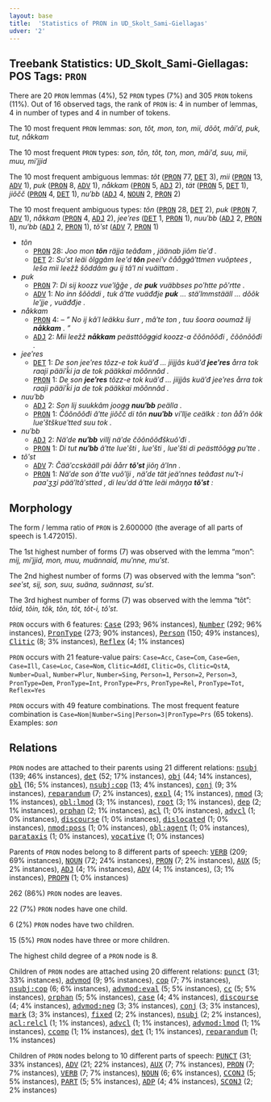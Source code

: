 ```yaml
---
layout: base
title:  'Statistics of PRON in UD_Skolt_Sami-Giellagas'
udver: '2'
---
```


## Treebank Statistics: UD_Skolt_Sami-Giellagas: POS Tags: `PRON`

There are 20 `PRON` lemmas (4%), 52 `PRON` types (7%) and 305 `PRON` tokens (11%).
Out of 16 observed tags, the rank of `PRON` is: 4 in number of lemmas, 4 in number of types and 4 in number of tokens.

The 10 most frequent `PRON` lemmas: <em>son, tõt, mon, ton, mii, dõõt, mâiʹd, puk, tut, nåkkam</em>

The 10 most frequent `PRON` types:  <em>son, tõn, tõt, ton, mon, mâiʹd, suu, mii, muu, miʹjjid</em>

The 10 most frequent ambiguous lemmas: <em>tõt</em> (<tt><a href="sms_giellagas-pos-PRON.html">PRON</a></tt> 77, <tt><a href="sms_giellagas-pos-DET.html">DET</a></tt> 3), <em>mii</em> (<tt><a href="sms_giellagas-pos-PRON.html">PRON</a></tt> 13, <tt><a href="sms_giellagas-pos-ADV.html">ADV</a></tt> 1), <em>puk</em> (<tt><a href="sms_giellagas-pos-PRON.html">PRON</a></tt> 8, <tt><a href="sms_giellagas-pos-ADV.html">ADV</a></tt> 1), <em>nåkkam</em> (<tt><a href="sms_giellagas-pos-PRON.html">PRON</a></tt> 5, <tt><a href="sms_giellagas-pos-ADJ.html">ADJ</a></tt> 2), <em>tät</em> (<tt><a href="sms_giellagas-pos-PRON.html">PRON</a></tt> 5, <tt><a href="sms_giellagas-pos-DET.html">DET</a></tt> 1), <em>jiõčč</em> (<tt><a href="sms_giellagas-pos-PRON.html">PRON</a></tt> 4, <tt><a href="sms_giellagas-pos-DET.html">DET</a></tt> 1), <em>nuʹbb</em> (<tt><a href="sms_giellagas-pos-ADJ.html">ADJ</a></tt> 4, <tt><a href="sms_giellagas-pos-NOUN.html">NOUN</a></tt> 2, <tt><a href="sms_giellagas-pos-PRON.html">PRON</a></tt> 2)

The 10 most frequent ambiguous types:  <em>tõn</em> (<tt><a href="sms_giellagas-pos-PRON.html">PRON</a></tt> 28, <tt><a href="sms_giellagas-pos-DET.html">DET</a></tt> 2), <em>puk</em> (<tt><a href="sms_giellagas-pos-PRON.html">PRON</a></tt> 7, <tt><a href="sms_giellagas-pos-ADV.html">ADV</a></tt> 1), <em>nåkkam</em> (<tt><a href="sms_giellagas-pos-PRON.html">PRON</a></tt> 4, <tt><a href="sms_giellagas-pos-ADJ.html">ADJ</a></tt> 2), <em>jeeʹres</em> (<tt><a href="sms_giellagas-pos-DET.html">DET</a></tt> 1, <tt><a href="sms_giellagas-pos-PRON.html">PRON</a></tt> 1), <em>nuuʹbb</em> (<tt><a href="sms_giellagas-pos-ADJ.html">ADJ</a></tt> 2, <tt><a href="sms_giellagas-pos-PRON.html">PRON</a></tt> 1), <em>nuʹbb</em> (<tt><a href="sms_giellagas-pos-ADJ.html">ADJ</a></tt> 2, <tt><a href="sms_giellagas-pos-PRON.html">PRON</a></tt> 1), <em>tõʹst</em> (<tt><a href="sms_giellagas-pos-ADV.html">ADV</a></tt> 7, <tt><a href="sms_giellagas-pos-PRON.html">PRON</a></tt> 1)


* <em>tõn</em>
  * <tt><a href="sms_giellagas-pos-PRON.html">PRON</a></tt> 28: <em>Joo mon <b>tõn</b> räjja teâđam , jäänab jiõm tieʹđ .</em>
  * <tt><a href="sms_giellagas-pos-DET.html">DET</a></tt> 2: <em>Suʹst leäi õlggâm leeʹd <b>tõn</b> peeiʹv čååǥǥâʹttmen vuõptees , leša mii leežž šõddâm ǥu ij tâʹl ni vuäittam .</em>
* <em>puk</em>
  * <tt><a href="sms_giellagas-pos-PRON.html">PRON</a></tt> 7: <em>Di sij koozz vueʹlǧǧe , de <b>puk</b> vuäbbses poʹhtte põʹrtte .</em>
  * <tt><a href="sms_giellagas-pos-ADV.html">ADV</a></tt> 1: <em>No inn šõõddi , tuk âʹtte vuäđđje <b>puk</b> ... stäʹlmmstääll ... dõõk leʹjje , vuäđđje .</em>
* <em>nåkkam</em>
  * <tt><a href="sms_giellagas-pos-PRON.html">PRON</a></tt> 4: <em>– ” No ij kâʹl leäkku šurr , mâʹte ton , tuu šoora ooumaž lij <b>nåkkam</b> . ”</em>
  * <tt><a href="sms_giellagas-pos-ADJ.html">ADJ</a></tt> 2: <em>Mii leežž <b>nåkkam</b> peästtõõǥǥid koozz-a čõõnõõđi , čõõnõõđi .</em>
* <em>jeeʹres</em>
  * <tt><a href="sms_giellagas-pos-DET.html">DET</a></tt> 1: <em>De son jeeʹres tõzz-e tok kuäʹđ ... jiijjâs kuäʹđ <b>jeeʹres</b> årra tok raaji pääiʹǩi ja de tok pääkkai mõõnnâd .</em>
  * <tt><a href="sms_giellagas-pos-PRON.html">PRON</a></tt> 1: <em>De son <b>jeeʹres</b> tõzz-e tok kuäʹđ ... jiijjâs kuäʹđ jeeʹres årra tok raaji pääiʹǩi ja de tok pääkkai mõõnnâd .</em>
* <em>nuuʹbb</em>
  * <tt><a href="sms_giellagas-pos-ADJ.html">ADJ</a></tt> 2: <em>Son lij suukkâm jooǥǥ <b>nuuʹbb</b> peälla .</em>
  * <tt><a href="sms_giellagas-pos-PRON.html">PRON</a></tt> 1: <em>Čõõnõõđi âʹtte jiõčč di tõn <b>nuuʹbb</b> viʹllje ceälkk : ton ååʹn õõk lueʹštškueʹtted suu tok .</em>
* <em>nuʹbb</em>
  * <tt><a href="sms_giellagas-pos-ADJ.html">ADJ</a></tt> 2: <em>Näʹde <b>nuʹbb</b> villj näʹde čõõnõõđškuõʹđi .</em>
  * <tt><a href="sms_giellagas-pos-PRON.html">PRON</a></tt> 1: <em>Di tut <b>nuʹbb</b> âʹtte lueʹšti , lueʹšti , lueʹšti di peästtõõǥǥ puʹtte .</em>
* <em>tõʹst</em>
  * <tt><a href="sms_giellagas-pos-ADV.html">ADV</a></tt> 7: <em>Čääʹccskääll pâi åårr <b>tõʹst</b> jiõŋ âʹlnn .</em>
  * <tt><a href="sms_giellagas-pos-PRON.html">PRON</a></tt> 1: <em>Näʹde son âʹtte vuõʹlji , näʹde tät jeäʹnnes teâđast nuʹt-i paaʹʒʒi pääʹltâʹstted , di leuʹdd âʹtte leäi mâŋŋa <b>tõʹst</b> :</em>

## Morphology

The form / lemma ratio of `PRON` is 2.600000 (the average of all parts of speech is 1.472015).

The 1st highest number of forms (7) was observed with the lemma “mon”: <em>mij, miʹjjid, mon, muu, muännaid, muʹnne, muʹst</em>.

The 2nd highest number of forms (7) was observed with the lemma “son”: <em>seeʹst, sij, son, suu, suäna, suännast, suʹst</em>.

The 3rd highest number of forms (7) was observed with the lemma “tõt”: <em>tõid, tõin, tõk, tõn, tõt, tõt-i, tõʹst</em>.

`PRON` occurs with 6 features: <tt><a href="sms_giellagas-feat-Case.html">Case</a></tt> (293; 96% instances), <tt><a href="sms_giellagas-feat-Number.html">Number</a></tt> (292; 96% instances), <tt><a href="sms_giellagas-feat-PronType.html">PronType</a></tt> (273; 90% instances), <tt><a href="sms_giellagas-feat-Person.html">Person</a></tt> (150; 49% instances), <tt><a href="sms_giellagas-feat-Clitic.html">Clitic</a></tt> (8; 3% instances), <tt><a href="sms_giellagas-feat-Reflex.html">Reflex</a></tt> (4; 1% instances)

`PRON` occurs with 21 feature-value pairs: `Case=Acc`, `Case=Com`, `Case=Gen`, `Case=Ill`, `Case=Loc`, `Case=Nom`, `Clitic=AddI`, `Clitic=Os`, `Clitic=QstA`, `Number=Dual`, `Number=Plur`, `Number=Sing`, `Person=1`, `Person=2`, `Person=3`, `PronType=Dem`, `PronType=Int`, `PronType=Prs`, `PronType=Rel`, `PronType=Tot`, `Reflex=Yes`

`PRON` occurs with 49 feature combinations.
The most frequent feature combination is `Case=Nom|Number=Sing|Person=3|PronType=Prs` (65 tokens).
Examples: <em>son</em>


## Relations

`PRON` nodes are attached to their parents using 21 different relations: <tt><a href="sms_giellagas-dep-nsubj.html">nsubj</a></tt> (139; 46% instances), <tt><a href="sms_giellagas-dep-det.html">det</a></tt> (52; 17% instances), <tt><a href="sms_giellagas-dep-obj.html">obj</a></tt> (44; 14% instances), <tt><a href="sms_giellagas-dep-obl.html">obl</a></tt> (16; 5% instances), <tt><a href="sms_giellagas-dep-nsubj-cop.html">nsubj:cop</a></tt> (13; 4% instances), <tt><a href="sms_giellagas-dep-conj.html">conj</a></tt> (9; 3% instances), <tt><a href="sms_giellagas-dep-reparandum.html">reparandum</a></tt> (7; 2% instances), <tt><a href="sms_giellagas-dep-expl.html">expl</a></tt> (4; 1% instances), <tt><a href="sms_giellagas-dep-nmod.html">nmod</a></tt> (3; 1% instances), <tt><a href="sms_giellagas-dep-obl-lmod.html">obl:lmod</a></tt> (3; 1% instances), <tt><a href="sms_giellagas-dep-root.html">root</a></tt> (3; 1% instances), <tt><a href="sms_giellagas-dep-dep.html">dep</a></tt> (2; 1% instances), <tt><a href="sms_giellagas-dep-orphan.html">orphan</a></tt> (2; 1% instances), <tt><a href="sms_giellagas-dep-acl.html">acl</a></tt> (1; 0% instances), <tt><a href="sms_giellagas-dep-advcl.html">advcl</a></tt> (1; 0% instances), <tt><a href="sms_giellagas-dep-discourse.html">discourse</a></tt> (1; 0% instances), <tt><a href="sms_giellagas-dep-dislocated.html">dislocated</a></tt> (1; 0% instances), <tt><a href="sms_giellagas-dep-nmod-poss.html">nmod:poss</a></tt> (1; 0% instances), <tt><a href="sms_giellagas-dep-obl-agent.html">obl:agent</a></tt> (1; 0% instances), <tt><a href="sms_giellagas-dep-parataxis.html">parataxis</a></tt> (1; 0% instances), <tt><a href="sms_giellagas-dep-vocative.html">vocative</a></tt> (1; 0% instances)

Parents of `PRON` nodes belong to 8 different parts of speech: <tt><a href="sms_giellagas-pos-VERB.html">VERB</a></tt> (209; 69% instances), <tt><a href="sms_giellagas-pos-NOUN.html">NOUN</a></tt> (72; 24% instances), <tt><a href="sms_giellagas-pos-PRON.html">PRON</a></tt> (7; 2% instances), <tt><a href="sms_giellagas-pos-AUX.html">AUX</a></tt> (5; 2% instances), <tt><a href="sms_giellagas-pos-ADJ.html">ADJ</a></tt> (4; 1% instances), <tt><a href="sms_giellagas-pos-ADV.html">ADV</a></tt> (4; 1% instances),  (3; 1% instances), <tt><a href="sms_giellagas-pos-PROPN.html">PROPN</a></tt> (1; 0% instances)

262 (86%) `PRON` nodes are leaves.

22 (7%) `PRON` nodes have one child.

6 (2%) `PRON` nodes have two children.

15 (5%) `PRON` nodes have three or more children.

The highest child degree of a `PRON` node is 8.

Children of `PRON` nodes are attached using 20 different relations: <tt><a href="sms_giellagas-dep-punct.html">punct</a></tt> (31; 33% instances), <tt><a href="sms_giellagas-dep-advmod.html">advmod</a></tt> (9; 9% instances), <tt><a href="sms_giellagas-dep-cop.html">cop</a></tt> (7; 7% instances), <tt><a href="sms_giellagas-dep-nsubj-cop.html">nsubj:cop</a></tt> (6; 6% instances), <tt><a href="sms_giellagas-dep-advmod-eval.html">advmod:eval</a></tt> (5; 5% instances), <tt><a href="sms_giellagas-dep-cc.html">cc</a></tt> (5; 5% instances), <tt><a href="sms_giellagas-dep-orphan.html">orphan</a></tt> (5; 5% instances), <tt><a href="sms_giellagas-dep-case.html">case</a></tt> (4; 4% instances), <tt><a href="sms_giellagas-dep-discourse.html">discourse</a></tt> (4; 4% instances), <tt><a href="sms_giellagas-dep-advmod-neg.html">advmod:neg</a></tt> (3; 3% instances), <tt><a href="sms_giellagas-dep-conj.html">conj</a></tt> (3; 3% instances), <tt><a href="sms_giellagas-dep-mark.html">mark</a></tt> (3; 3% instances), <tt><a href="sms_giellagas-dep-fixed.html">fixed</a></tt> (2; 2% instances), <tt><a href="sms_giellagas-dep-nsubj.html">nsubj</a></tt> (2; 2% instances), <tt><a href="sms_giellagas-dep-acl-relcl.html">acl:relcl</a></tt> (1; 1% instances), <tt><a href="sms_giellagas-dep-advcl.html">advcl</a></tt> (1; 1% instances), <tt><a href="sms_giellagas-dep-advmod-lmod.html">advmod:lmod</a></tt> (1; 1% instances), <tt><a href="sms_giellagas-dep-ccomp.html">ccomp</a></tt> (1; 1% instances), <tt><a href="sms_giellagas-dep-det.html">det</a></tt> (1; 1% instances), <tt><a href="sms_giellagas-dep-reparandum.html">reparandum</a></tt> (1; 1% instances)

Children of `PRON` nodes belong to 10 different parts of speech: <tt><a href="sms_giellagas-pos-PUNCT.html">PUNCT</a></tt> (31; 33% instances), <tt><a href="sms_giellagas-pos-ADV.html">ADV</a></tt> (21; 22% instances), <tt><a href="sms_giellagas-pos-AUX.html">AUX</a></tt> (7; 7% instances), <tt><a href="sms_giellagas-pos-PRON.html">PRON</a></tt> (7; 7% instances), <tt><a href="sms_giellagas-pos-VERB.html">VERB</a></tt> (7; 7% instances), <tt><a href="sms_giellagas-pos-NOUN.html">NOUN</a></tt> (6; 6% instances), <tt><a href="sms_giellagas-pos-CCONJ.html">CCONJ</a></tt> (5; 5% instances), <tt><a href="sms_giellagas-pos-PART.html">PART</a></tt> (5; 5% instances), <tt><a href="sms_giellagas-pos-ADP.html">ADP</a></tt> (4; 4% instances), <tt><a href="sms_giellagas-pos-SCONJ.html">SCONJ</a></tt> (2; 2% instances)

